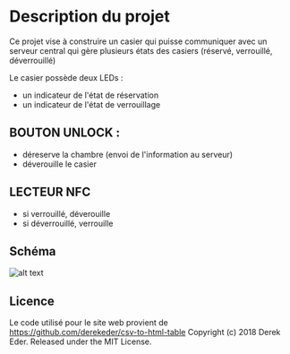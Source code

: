 # Description du projet

Ce projet vise à construire un casier qui puisse communiquer avec un serveur central qui gère plusieurs états des casiers (réservé, verrouillé, déverrouillé)

Le casier possède deux LEDs :
* un indicateur de l'état de réservation
* un indicateur de l'état de verrouillage

## BOUTON UNLOCK : 

* déreserve la chambre (envoi de l'information au serveur)
* déverouille le casier

## LECTEUR NFC

* si verrouillé, déverouille
* si déverrouillé, verrouille

## Schéma

![alt text](https://github.com/thibaultserti/Imagine-and-Make/blob/master/schema.png "Schema")


## Licence

Le code utilisé pour le site web provient de https://github.com/derekeder/csv-to-html-table
Copyright (c) 2018 Derek Eder. Released under the MIT License.
